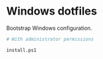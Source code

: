 # Windows dotfiles

Bootstrap Windows configuration.

```bash
# With administrator permissions

install.ps1
```
